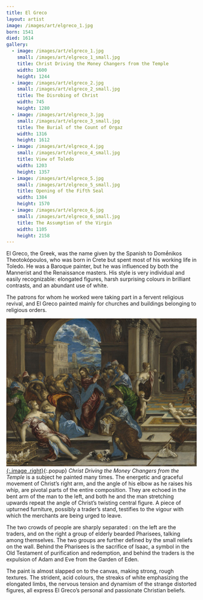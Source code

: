 ```yaml
---
title: El Greco
layout: artist
image: /images/art/elgreco_1.jpg
born: 1541
died: 1614
gallery:
  - image: /images/art/elgreco_1.jpg
    small: /images/art/elgreco_1_small.jpg
    title: Christ Driving the Money Changers from the Temple
    width: 1600
    height: 1244
  - image: /images/art/elgreco_2.jpg
    small: /images/art/elgreco_2_small.jpg
    title: The Disrobing of Christ
    width: 745
    height: 1280
  - image: /images/art/elgreco_3.jpg
    small: /images/art/elgreco_3_small.jpg
    title: The Burial of the Count of Orgaz
    width: 1316
    height: 1612
  - image: /images/art/elgreco_4.jpg
    small: /images/art/elgreco_4_small.jpg
    title: View of Toledo
    width: 1203
    height: 1357
  - image: /images/art/elgreco_5.jpg
    small: /images/art/elgreco_5_small.jpg
    title: Opening of the Fifth Seal
    width: 1384
    height: 1570
  - image: /images/art/elgreco_6.jpg
    small: /images/art/elgreco_6_small.jpg
    title: The Assumption of the Virgin
    width: 1105
    height: 2158
---
```


El Greco, the Greek, was the name given by the Spanish to Domḗnikos
Theotokópoulos, who was born in Crete but spent most of his working life in
Toledo.  He was a Baroque painter, but he was influenced by both the Mannerist
and the Renaissance masters. His style is very individual and easily
recognizable: elongated figures, harsh surprising colours in brilliant
contrasts, and an abundant use of white.

The patrons for whom he worked were taking part in a fervent religious revival,
and El Greco painted mainly for churches and buildings belonging to religious
orders.

[![Christ Driving the Money Changers from the Temple](/images/art/elgreco_1.jpg){:.image .right}](/images/art/elgreco_1.jpg){:.popup}
_Christ Driving the Money Changers from the Temple_ is a subject he painted many times.
The energetic and graceful movement of Christ’s right arm, and the angle of his
elbow as he raises his whip, are pivotal parts of the entire composition. They
are echoed in the bent arm of the man to the left, and both he and the man
stretching upwards repeat the angle of Christ’s twisting central figure. A
piece of upturned furniture, possibly a trader’s stand, testifies to the vigour
with which the merchants are being urged to leave.

The two crowds of people are sharply separated : on the left are the traders,
and on the right a group of elderly bearded Pharisees, talking among
themselves. The two groups are further defined by the small reliefs on the
wall. Behind the Pharisees is the sacrifice of Isaac, a symbol in the Old
Testament of purification and redemption, and behind the traders is the
expulsion of Adam and Eve from the Garden of Eden.

The paint is almost slapped on to the canvas, making strong, rough textures.
The strident, acid colours, the streaks of white emphasizing the elongated
limbs, the nervous tension and dynamism of the strange distorted figures, all
express El Greco’s personal and passionate Christian beliefs.
